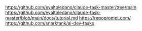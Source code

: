 https://github.com/eyaltoledano/claude-task-master/tree/main
https://github.com/eyaltoledano/claude-task-master/blob/main/docs/tutorial.md
https://repoprompt.com/
https://github.com/snarktank/ai-dev-tasks















